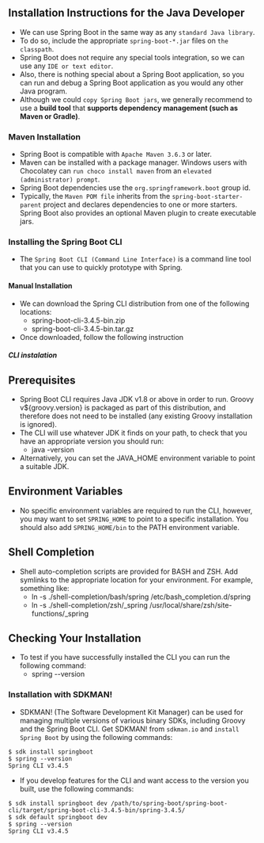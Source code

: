 ## Installation Instructions for the Java Developer
- We can use Spring Boot in the same way as any `standard Java library`.
- To do so, include the appropriate `spring-boot-*.jar` files on `the classpath`.
- Spring Boot does not require any special tools integration, so we can use any `IDE or text editor`.
- Also, there is nothing special about a Spring Boot application, so you can run and debug a Spring Boot application as you would any other Java program.
- Although we could `copy Spring Boot jars`, we generally recommend to use a **build tool** that **supports dependency management (such as Maven or Gradle)**.

### Maven Installation
- Spring Boot is compatible with `Apache Maven 3.6.3` or later.
- Maven can be installed with a package manager. Windows users with Chocolatey can `run choco install maven` from an `elevated (administrator) prompt`.
- Spring Boot dependencies use the `org.springframework.boot` group id.
- Typically, the `Maven POM file` inherits from the `spring-boot-starter-parent` project and declares dependencies to one or more starters. Spring Boot also provides an optional Maven plugin to create executable jars.

### Installing the Spring Boot CLI
- The `Spring Boot CLI (Command Line Interface)` is a command line tool that you can use to quickly prototype with Spring.

#### Manual Installation
- We can download the Spring CLI distribution from one of the following locations:
  - spring-boot-cli-3.4.5-bin.zip
  - spring-boot-cli-3.4.5-bin.tar.gz
- Once downloaded, follow the following instruction
##### CLI instalation
Prerequisites
-------------
- Spring Boot CLI requires Java JDK v1.8 or above in order to run. Groovy v${groovy.version}
is packaged as part of this distribution, and therefore does not need to be installed (any
existing Groovy installation is ignored).
- The CLI will use whatever JDK it finds on your path, to check that you have an appropriate version you should run:
  - java -version
- Alternatively, you can set the JAVA_HOME environment variable to point a suitable JDK.

Environment Variables
---------------------
- No specific environment variables are required to run the CLI, however, you may want to
set `SPRING_HOME` to point to a specific installation. You should also add `SPRING_HOME/bin`
to the PATH environment variable.

Shell Completion
----------------
- Shell auto-completion scripts are provided for BASH and ZSH. Add symlinks to the appropriate
location for your environment. For example, something like:
  - ln -s ./shell-completion/bash/spring /etc/bash_completion.d/spring
  - ln -s ./shell-completion/zsh/_spring /usr/local/share/zsh/site-functions/_spring

Checking Your Installation
--------------------------
- To test if you have successfully installed the CLI you can run the following command:
  - spring --version

### Installation with SDKMAN!
- SDKMAN! (The Software Development Kit Manager) can be used for managing multiple versions of various binary SDKs, including Groovy and the Spring Boot CLI. Get SDKMAN! from `sdkman.io` and `install Spring Boot` by using the following commands:
```shell
$ sdk install springboot
$ spring --version
Spring CLI v3.4.5
```
- If you develop features for the CLI and want access to the version you built, use the following commands:
```shell
$ sdk install springboot dev /path/to/spring-boot/spring-boot-cli/target/spring-boot-cli-3.4.5-bin/spring-3.4.5/
$ sdk default springboot dev
$ spring --version
Spring CLI v3.4.5
```
